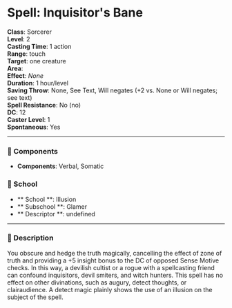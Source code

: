 
# Spell: Inquisitor's Bane
**Class**: Sorcerer  
**Level**: 2  
**Casting Time**: 1 action  
**Range**: touch  
**Target**: one creature  
**Area**:   
**Effect**: _None_  
**Duration**: 1 hour/level  
**Saving Throw**: None, See Text, Will negates (+2 vs. None or Will negates; see text)  
**Spell Resistance**: No (no)  
**DC**: 12  
**Caster Level**: 1  
**Spontaneous**: Yes

---

### 🔮 Components
- **Components**: Verbal, Somatic

### 🏫 School
- ** School **: Illusion
- ** Subschool **: Glamer
- ** Descriptor **: undefined
---

### 📜 Description
You obscure and hedge the truth magically, cancelling the effect of zone of truth and providing a +5 insight bonus to the DC of opposed Sense Motive checks. In this way, a devilish cultist or a rogue with a spellcasting friend can confound inquisitors, devil smiters, and witch hunters. This spell has no effect on other divinations, such as augury, detect thoughts, or clairaudience. A detect magic plainly shows the use of an illusion on the subject of the spell.
